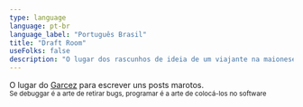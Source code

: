 ```yaml
---
type: language
language: pt-br
language_label: "Português Brasil"
title: "Draft Room"
useFolks: false
description: "O lugar dos rascunhos de ideia de um viajante na maionese"
---
```


<p class="text">
    O lugar do <a href="https://github.com/g4rcez">Garcez</a> para escrever uns posts marotos.</br>
    <small>Se debuggar é a arte de retirar bugs, programar é a arte de colocá-los no software</small>
</p>
